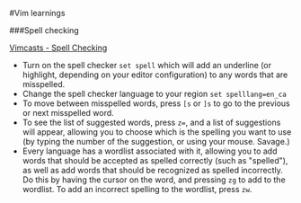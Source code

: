 #Vim learnings

###Spell checking

[Vimcasts - Spell Checking](http://vimcasts.org/episodes/spell-checking/)

- Turn on the spell checker `set spell` which will add an underline (or highlight,
	depending on your editor configuration) to any words that are misspelled.
- Change the spell checker language to your region `set spelllang=en_ca`
- To move between misspelled words, press `[s` or `]s` to go to the previous or
  next misspelled word.
- To see the list of suggested words, press `z=`, and a list of suggestions
  will appear, allowing you to choose which is the spelling you want to use (by
  typing the number of the suggestion, or using your mouse. Savage.)
- Every language has a wordlist associated with it, allowing you to add words
  that should be accepted as spelled correctly (such as "spelled"), as well as
  add words that should be recognized as spelled incorrectly.
  Do this by having the cursor on the word, and pressing `zg` to add to the
  wordlist. To add an incorrect spelling to the wordlist, press `zw`.

